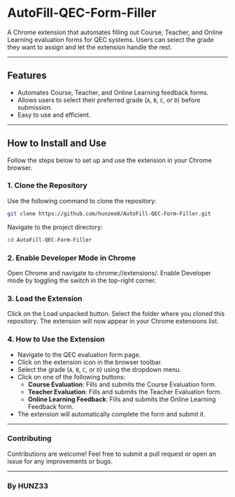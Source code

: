 # AutoFill-QEC-Form-Filler

A Chrome extension that automates filling out Course, Teacher, and Online Learning evaluation forms for QEC systems. Users can select the grade they want to assign and let the extension handle the rest.

---

## Features

- Automates Course, Teacher, and Online Learning feedback forms.
- Allows users to select their preferred grade (`A`, `B`, `C`, or `D`) before submission.
- Easy to use and efficient.

---

## How to Install and Use

Follow the steps below to set up and use the extension in your Chrome browser.

### 1. Clone the Repository

Use the following command to clone the repository:

```bash
git clone https://github.com/hunzee8/AutoFill-QEC-Form-Filler.git
```

Navigate to the project directory:

```bash
cd AutoFill-QEC-Form-Filler
```

### 2. Enable Developer Mode in Chrome
Open Chrome and navigate to chrome://extensions/.
Enable Developer mode by toggling the switch in the top-right corner.
### 3. Load the Extension
Click on the Load unpacked button.
Select the folder where you cloned this repository.
The extension will now appear in your Chrome extensions list.
### 4. How to Use the Extension

- Navigate to the QEC evaluation form page.  
- Click on the extension icon in the browser toolbar.  
- Select the grade (`A`, `B`, `C`, or `D`) using the dropdown menu.  
- Click on one of the following buttons:  
  - **Course Evaluation**: Fills and submits the Course Evaluation form.  
  - **Teacher Evaluation**: Fills and submits the Teacher Evaluation form.  
  - **Online Learning Feedback**: Fills and submits the Online Learning Feedback form.  
- The extension will automatically complete the form and submit it.

---

### Contributing
Contributions are welcome! Feel free to submit a pull request or open an issue for any improvements or bugs.

---
### By HUNZ33

